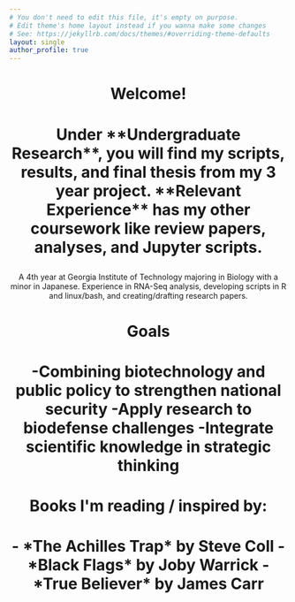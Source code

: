 ```yaml
---
# You don't need to edit this file, it's empty on purpose.
# Edit theme's home layout instead if you wanna make some changes
# See: https://jekyllrb.com/docs/themes/#overriding-theme-defaults
layout: single
author_profile: true
---
```

<div align="center">
 <h1> Welcome! <h1>
  </p> Under **Undergraduate Research**, you will find my scripts, results, and final thesis from my 3 year project. **Relevant Experience** has my other coursework like review papers, analyses, and Jupyter scripts.</p>
</div>
<div align="center">
</p> A 4th year at Georgia Institute of Technology majoring in Biology with a minor in Japanese. Experience in RNA-Seq analysis, developing scripts in R and linux/bash, and creating/drafting research papers. </p>
</div>
<div align="center">
 <h1> Goals <h1>
  </p> -Combining biotechnology and public policy to strengthen national security
       -Apply research to biodefense challenges
       -Integrate scientific knowledge in strategic thinking </p>
</div>
<div align="center">
 <h1> Books I'm reading / inspired by: <h1>
  </p> - *The Achilles Trap* by Steve Coll 
       - *Black Flags* by Joby Warrick
       - *True Believer* by James Carr </p>
</div>
